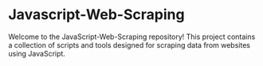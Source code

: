# Javascript-Web-Scraping
Welcome to the JavaScript-Web-Scraping repository! This project contains a collection of scripts and tools designed for scraping data from websites using JavaScript.
